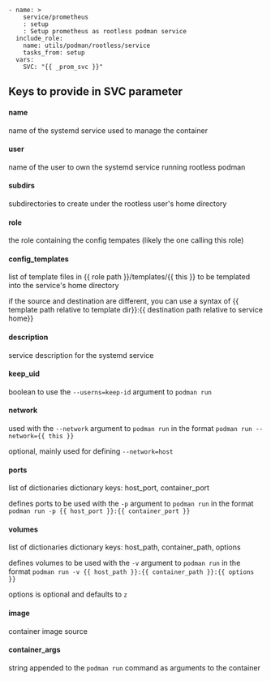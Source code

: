 
```
- name: >
    service/prometheus
    : setup
    : Setup prometheus as rootless podman service
  include_role:
    name: utils/podman/rootless/service
    tasks_from: setup
  vars:
    SVC: "{{ _prom_svc }}"
```

## Keys to provide in SVC parameter

#### name

name of the systemd service used to manage the container

#### user

name of the user to own the systemd service running rootless podman

#### subdirs

subdirectories to create under the rootless user's home directory

#### role

the role containing the config tempates (likely the one calling this role)

#### config_templates

list of template files in {{ role path }}/templates/{{ this }} to be templated into the service's home directory

if the source and destination are different, you can use a syntax of
{{ template path relative to template dir}}:{{ destination path relative to service home}}


#### description

service description for the systemd service

#### keep_uid

boolean to use the `--userns=keep-id` argument to `podman run`

#### network

used with the `--network` argument to `podman run` in the format `podman run --network={{ this }}`

optional, mainly used for defining `--network=host`

#### ports

list of dictionaries
dictionary keys: host_port, container_port

defines ports to be used with the `-p` argument to `podman run` in the format `podman run -p {{ host_port }}:{{ container_port }}`

#### volumes

list of dictionaries
dictionary keys: host_path, container_path, options

defines volumes to be used with the `-v` argument to `podman run` in the format `podman run -v {{ host_path }}:{{ container_path }}:{{ options }}`

options is optional and defaults to `z`


#### image

container image source


#### container_args

string appended to the `podman run` command as arguments to the container

